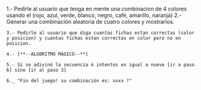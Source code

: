 1.- Pedirle al usuario que tenga en mente una combinacion de 4 colores usando el (rojo, azul, verde, blanco, negro, café, amarillo, naranja)
2.- Generar una combinación aleatoria de cuatro colores y mostrarlos.

	3.- Pedirle al usuario que diga cuantas fichas estan correctas (color y posicion) y cuantas fichas estan correctas en color pero no en posicion.

	4.- [**--ALGORITMO MÁGICO--**] 

	5.- Si se adivinó la secuencia ó intentos es igual a nueve [ir a paso 6] sino [ir al paso 3]

	6._ "Fin del juego! su combinación es: xxxx ?"
